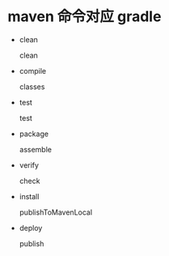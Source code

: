 
# maven 命令对应 gradle

- clean

    clean

- compile

    classes

- test

    test

- package

    assemble

- verify

    check

- install

    publishToMavenLocal

- deploy

    publish
